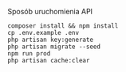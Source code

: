 Sposób uruchomienia API
```
composer install && npm install
cp .env.example .env
php artisan key:generate
php artisan migrate --seed
npm run prod
php artisan cache:clear
```
